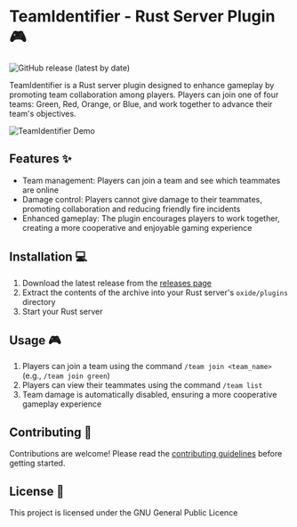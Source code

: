 # TeamIdentifier - Rust Server Plugin 🎮

![GitHub release (latest by date)](https://img.shields.io/github/v/main/bugrakaann/TeamIdentifier)

TeamIdentifier is a Rust server plugin designed to enhance gameplay by promoting team collaboration among players. Players can join one of four teams: Green, Red, Orange, or Blue, and work together to advance their team's objectives.

![TeamIdentifier Demo](demo.gif)

## Features ✨

- Team management: Players can join a team and see which teammates are online
- Damage control: Players cannot give damage to their teammates, promoting collaboration and reducing friendly fire incidents
- Enhanced gameplay: The plugin encourages players to work together, creating a more cooperative and enjoyable gaming experience

## Installation 💻

1. Download the latest release from the [releases page](https://github.com/bugrakaann/teamidentifier/releases)
2. Extract the contents of the archive into your Rust server's `oxide/plugins` directory
3. Start your Rust server

## Usage 🎮

1. Players can join a team using the command `/team join <team_name>` (e.g., `/team join green`)
2. Players can view their teammates using the command `/team list`
3. Team damage is automatically disabled, ensuring a more cooperative gameplay experience

## Contributing 🤝

Contributions are welcome! Please read the [contributing guidelines](CONTRIBUTING.md) before getting started.

## License 📄

This project is licensed under the GNU General Public Licence
